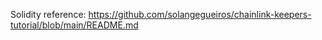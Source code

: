 Solidity reference: https://github.com/solangegueiros/chainlink-keepers-tutorial/blob/main/README.md
